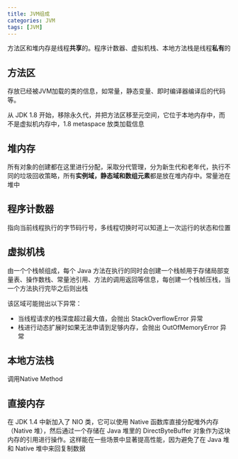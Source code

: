 ```yaml
---
title: JVM组成
categories: JVM
tags: [JVM]
---
```


方法区和堆内存是线程**共享**的。程序计数器、虚拟机栈、本地方法栈是线程**私有**的

## 方法区

存放已经被JVM加载的类的信息，如常量，静态变量、即时编译器编译后的代码等。

从 JDK 1.8 开始，移除永久代，并把方法区移至元空间，它位于本地内存中，而不是虚拟机内存中，1.8 metaspace 放类加载信息

## 堆内存

所有对象的创建都在这里进行分配，采取分代管理，分为新生代和老年代，执行不同的垃圾回收策略，所有**实例域，静态域和数组元素**都是放在堆内存中。常量池在堆中

<!--more-->

## 程序计数器

指向当前线程执行的字节码行号，多线程切换时可以知道上一次运行的状态和位置

## 虚拟机栈

由一个个栈帧组成，每个 Java 方法在执行的同时会创建一个栈帧用于存储局部变量表、操作数栈、常量池引用、方法的调用返回等信息，每创建一个栈帧压栈，当一个方法执行完毕之后则出栈

该区域可能抛出以下异常：

- 当线程请求的栈深度超过最大值，会抛出 StackOverflowError 异常
- 栈进行动态扩展时如果无法申请到足够内存，会抛出 OutOfMemoryError 异常

## 本地方法栈

调用Native Method

## 直接内存

在 JDK 1.4 中新加入了 NIO 类，它可以使用 Native 函数库直接分配堆外内存（Native 堆），然后通过一个存储在 Java 堆里的 DirectByteBuffer 对象作为这块内存的引用进行操作。这样能在一些场景中显著提高性能，因为避免了在 Java 堆和 Native 堆中来回复制数据

